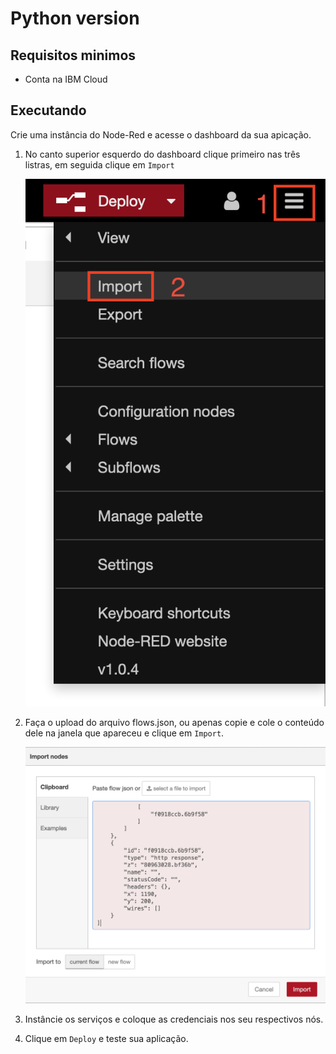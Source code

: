 # Python version

## Requisitos minimos

- Conta na IBM Cloud

## Executando

Crie uma instância do Node-Red e acesse o dashboard da sua apicação.

1. No canto superior esquerdo do dashboard clique primeiro nas três listras, em seguida clique em `Import`

    ![img](./support/img/tela01.png)

2. Faça o upload do arquivo flows.json, ou apenas copie e cole o conteúdo dele na janela que apareceu e clique em `Import`.

    ![img](./support/img/tela02.png)

3. Instâncie os serviços e coloque as credenciais nos seu respectivos nós.

5. Clique em `Deploy` e teste sua aplicação.